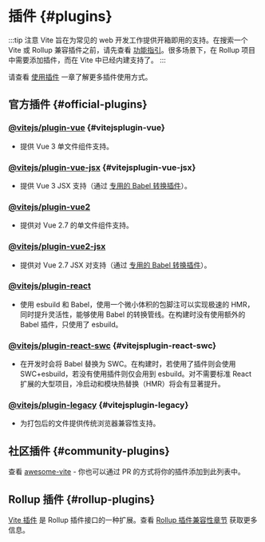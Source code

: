 # 插件 {#plugins}

:::tip 注意
Vite 旨在为常见的 web 开发工作提供开箱即用的支持。在搜索一个 Vite 或 Rollup 兼容插件之前，请先查看 [功能指引](../guide/features.md)。很多场景下，在 Rollup 项目中需要添加插件，而在 Vite 中已经内建支持了。
:::

请查看 [使用插件](../guide/using-plugins) 一章了解更多插件使用方式。

## 官方插件 {#official-plugins}

### [@vitejs/plugin-vue](https://github.com/vitejs/vite-plugin-vue/tree/main/packages/plugin-vue) {#vitejsplugin-vue}

- 提供 Vue 3 单文件组件支持。

### [@vitejs/plugin-vue-jsx](https://github.com/vitejs/vite-plugin-vue/tree/main/packages/plugin-vue-jsx) {#vitejsplugin-vue-jsx}

- 提供 Vue 3 JSX 支持（通过 [专用的 Babel 转换插件](https://github.com/vuejs/jsx-next)）。

### [@vitejs/plugin-vue2](https://github.com/vitejs/vite-plugin-vue2)

- 提供对 Vue 2.7 的单文件组件支持。

### [@vitejs/plugin-vue2-jsx](https://github.com/vitejs/vite-plugin-vue2-jsx)

- 提供对 Vue 2.7 JSX 对支持（通过 [专用的 Babel 转换插件](https://github.com/vuejs/jsx-vue2/)）。

### [@vitejs/plugin-react](https://github.com/vitejs/vite-plugin-react/tree/main/packages/plugin-react)

- 使用 esbuild 和 Babel，使用一个微小体积的包脚注可以实现极速的 HMR，同时提升灵活性，能够使用 Babel 的转换管线。在构建时没有使用额外的 Babel 插件，只使用了 esbuild。

### [@vitejs/plugin-react-swc](https://github.com/vitejs/vite-plugin-react-swc) {#vitejsplugin-react-swc}

- 在开发时会将 Babel 替换为 SWC。在构建时，若使用了插件则会使用 SWC+esbuild，若没有使用插件则仅会用到 esbuild。对不需要标准 React 扩展的大型项目，冷启动和模块热替换（HMR）将会有显著提升。

### [@vitejs/plugin-legacy](https://github.com/vitejs/vite/tree/main/packages/plugin-legacy) {#vitejsplugin-legacy}

- 为打包后的文件提供传统浏览器兼容性支持。

## 社区插件 {#community-plugins}

查看 [awesome-vite](https://github.com/vitejs/awesome-vite#plugins) - 你也可以通过 PR 的方式将你的插件添加到此列表中。

## Rollup 插件 {#rollup-plugins}

[Vite 插件](../guide/api-plugin) 是 Rollup 插件接口的一种扩展。查看 [Rollup 插件兼容性章节](../guide/api-plugin#rollup-plugin-compatibility) 获取更多信息。
